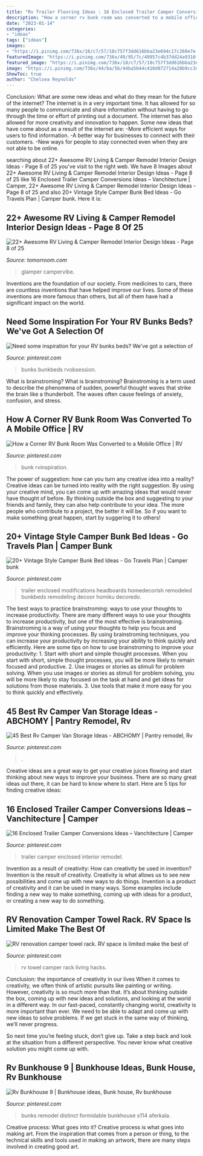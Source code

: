 ```yaml
---
title: "Rv Trailer Flooring Ideas : 16 Enclosed Trailer Camper Conversions Ideas – Vanchitecture"
description: "How a corner rv bunk room was converted to a mobile office"
date: "2023-01-14"
categories:
- "ideas"
tags: ["ideas"]
images:
- "https://i.pinimg.com/736x/18/c7/57/18c757f3dd616bba23e694c17c260e7e.jpg"
featuredImage: "https://i.pinimg.com/736x/49/95/7c/49957c4b37dd24a9316f292826936f88.jpg"
featured_image: "https://i.pinimg.com/736x/18/c7/57/18c757f3dd616bba23e694c17c260e7e.jpg"
image: "https://i.pinimg.com/736x/44/ba/5b/44ba5b44c410d872714a28b9cc3ca151.jpg"
ShowToc: true
author: "Chelsea Reynolds"
---
```



Conclusion: What are some new ideas and what do they mean for the future of the internet?
The internet is in a very important time. It has allowed for so many people to communicate and share information without having to go through the time or effort of printing out a document. The internet has also allowed for more creativity and innovation to happen. Some new ideas that have come about as a result of the internet are: 
-More efficient ways for users to find information.
-A better way for businesses to connect with their customers. 
-New ways for people to stay connected even when they are not able to be online.

	

		
searching about 22+ Awesome RV Living &amp; Camper Remodel Interior Design Ideas - Page 8 of 25 you've visit to the right web. We have 8 Images about 22+ Awesome RV Living &amp; Camper Remodel Interior Design Ideas - Page 8 of 25 like 16 Enclosed Trailer Camper Conversions Ideas – Vanchitecture | Camper, 22+ Awesome RV Living &amp; Camper Remodel Interior Design Ideas - Page 8 of 25 and also 20+ Vintage Style Camper Bunk Bed Ideas - Go Travels Plan | Camper bunk. Here it is:
		
    
## 22+ Awesome RV Living &amp; Camper Remodel Interior Design Ideas - Page 8 Of 25

<img loading=lazy src="https://tomorroom.com/wp-content/uploads/2020/04/Amazing-RV-Living-Camper-Remodel-Interior-Design-Ideas-8.jpg" onerror="this.onerror=null;this.src='https://tse3.mm.bing.net/th?id=OIP.lL98Vne1R38Ai1etIToS0wHaJ4&amp;pid=15.1';" alt="22+ Awesome RV Living &amp; Camper Remodel Interior Design Ideas - Page 8 of 25">

_Source: tomorroom.com_

>glamper campervibe. 

	

Inventions are the foundation of our society. From medicines to cars, there are countless inventions that have helped improve our lives. Some of these inventions are more famous than others, but all of them have had a significant impact on the world.

    
## Need Some Inspiration For Your RV Bunks Beds? We&#039;ve Got A Selection Of

<img loading=lazy src="https://i.pinimg.com/736x/24/c1/18/24c11896f9df92e2131c6ad37dd03b40.jpg" onerror="this.onerror=null;this.src='https://tse3.mm.bing.net/th?id=OIP.vwuiec0yD5K3AI8eEpgp0QHaHa&amp;pid=15.1';" alt="Need some inspiration for your RV bunks beds? We&#039;ve got a selection of">

_Source: pinterest.com_

>bunks bunkbeds rvobsession. 

	

What is brainstroming?
What is brainstroming? Brainstroming is a term used to describe the phenomena of sudden, powerful thought waves that strike the brain like a thunderbolt. The waves often cause feelings of anxiety, confusion, and stress.

    
## How A Corner RV Bunk Room Was Converted To A Mobile Office | RV

<img loading=lazy src="https://i.pinimg.com/originals/57/f7/e7/57f7e7f5cf3a5d148c192ff0bceecd46.jpg" onerror="this.onerror=null;this.src='https://tse2.mm.bing.net/th?id=OIP.agqfK7Vp0YAiz9uqlKz9MQHaJ4&amp;pid=15.1';" alt="How a Corner RV Bunk Room Was Converted to a Mobile Office | RV">

_Source: pinterest.com_

>bunk rvinspiration. 

	

The power of suggestion: how can you turn any creative idea into a reality?
Creative ideas can be turned into reality with the right suggestion. By using your creative mind, you can come up with amazing ideas that would never have thought of before. By thinking outside the box and suggesting to your friends and family, they can also help contribute to your idea. The more people who contribute to a project, the better it will be. So if you want to make something great happen, start by suggering it to others!

    
## 20+ Vintage Style Camper Bunk Bed Ideas - Go Travels Plan | Camper Bunk

<img loading=lazy src="https://i.pinimg.com/736x/80/c7/17/80c7177a5f05894788e9b7fd10c7e85b.jpg" onerror="this.onerror=null;this.src='https://tse4.mm.bing.net/th?id=OIP.R_LabMohCcm80t_kwC5vpAHaLD&amp;pid=15.1';" alt="20+ Vintage Style Camper Bunk Bed Ideas - Go Travels Plan | Camper bunk">

_Source: pinterest.com_

>trailer enclosed modifications headboards homedecorish remodeled bunkbeds remodeling decoor homiku decoredo. 

	

The best ways to practice brainstroming: ways to use your thoughts to increase productivity.
There are many different ways to use your thoughts to increase productivity, but one of the most effective is brainstroming. Brainstroming is a way of using your thoughts to help you focus and improve your thinking processes. By using brainstroming techniques, you can increase your productivity by increasing your ability to think quickly and efficiently. Here are some tips on how to use brainstroming to improve your productivity: 1. Start with short and simple thought processes. When you start with short, simple thought processes, you will be more likely to remain focused and productive. 2. Use images or stories as stimuli for problem solving. When you use images or stories as stimuli for problem solving, you will be more likely to stay focused on the task at hand and get ideas for solutions from those materials. 3. Use tools that make it more easy for you to think quickly and effectively.

    
## 45 Best Rv Camper Van Storage Ideas - ABCHOMY | Pantry Remodel, Rv

<img loading=lazy src="https://i.pinimg.com/736x/44/ba/5b/44ba5b44c410d872714a28b9cc3ca151.jpg" onerror="this.onerror=null;this.src='https://tse1.mm.bing.net/th?id=OIP.NMdWV3OQlFj3oRv5LVp5ywHaLH&amp;pid=15.1';" alt="45 Best Rv Camper Van Storage Ideas - ABCHOMY | Pantry remodel, Rv">

_Source: pinterest.com_

>. 

	

Creative ideas are a great way to get your creative juices flowing and start thinking about new ways to improve your business. There are so many great ideas out there, it can be hard to know where to start. Here are 5 tips for finding creative ideas:

    
## 16 Enclosed Trailer Camper Conversions Ideas – Vanchitecture | Camper

<img loading=lazy src="https://i.pinimg.com/736x/f1/1b/e9/f11be9deaf1a4d2f755bc17a409394c2.jpg" onerror="this.onerror=null;this.src='https://tse2.mm.bing.net/th?id=OIP.ZIqMBVbxgXmflKRKbDq-ywHaLV&amp;pid=15.1';" alt="16 Enclosed Trailer Camper Conversions Ideas – Vanchitecture | Camper">

_Source: pinterest.com_

>trailer camper enclosed interior remodel. 

	

Invention as a result of creativity: How can creativity be used in invention?
Invention is the result of creativity. Creativity is what allows us to see new possibilities and come up with new ways to do things. Invention is a product of creativity and it can be used in many ways. Some examples include finding a new way to make something, coming up with ideas for a product, or creating a new way to do something.

    
## RV Renovation Camper Towel Rack. RV Space Is Limited Make The Best Of

<img loading=lazy src="https://i.pinimg.com/736x/18/c7/57/18c757f3dd616bba23e694c17c260e7e.jpg" onerror="this.onerror=null;this.src='https://tse2.mm.bing.net/th?id=OIP.DOAqiMRQ5mH4ypXi7w183wAAAA&amp;pid=15.1';" alt="RV renovation camper towel rack. RV space is limited make the best of">

_Source: pinterest.com_

>rv towel camper rack living hacks. 

	

Conclusion: the importance of creativity in our lives
When it comes to creativity, we often think of artistic pursuits like painting or writing.  However, creativity is so much more than that. It’s about thinking outside the box, coming up with new ideas and solutions, and looking at the world in a different way.
In our fast-paced, constantly changing world, creativity is more important than ever. We need to be able to adapt and come up with new ideas to solve problems. If we get stuck in the same way of thinking, we’ll never progress.

So next time you’re feeling stuck, don’t give up. Take a step back and look at the situation from a different perspective. You never know what creative solution you might come up with.

    
## Rv Bunkhouse 9 | Bunkhouse Ideas, Bunk House, Rv Bunkhouse

<img loading=lazy src="https://i.pinimg.com/736x/49/95/7c/49957c4b37dd24a9316f292826936f88.jpg" onerror="this.onerror=null;this.src='https://tse1.mm.bing.net/th?id=OIP.EyUe-73TsHaq-3bI3-c6lgHaJ3&amp;pid=15.1';" alt="Rv Bunkhouse 9 | Bunkhouse ideas, Bunk house, Rv bunkhouse">

_Source: pinterest.com_

>bunks remodel distinct formidable bunkhouse s114 aferkala. 

	

Creative process: What goes into it?
Creative process is what goes into making art. From the inspiration that comes from a person or thing, to the technical skills and tools used in making an artwork, there are many steps involved in creating good art.

